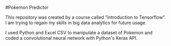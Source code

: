 #Pokemon Predictor

This repository was created by a course called "Introduction to Tensorflow". I am trying to regain my skills in big data analytics
for future usage.

I used Python and Excel CSV to manipulate a dataset of Pokemon and coded a convolutional neural network with Python's Keras API.
